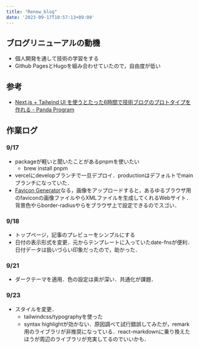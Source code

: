 ```yaml
---
title: "Renew_blog"
date: '2023-09-17T10:57:13+09:00'
---
```

## ブログリニューアルの動機
- 個人開発を通して技術の学習をする
- Github PagesとHugoを組み合わせていたので，自由度が低い
## 参考
- [Next.js + Tailwind UI を使うとたった6時間で技術ブログのプロトタイプを作れる - Panda Program](https://panda-program.com/posts/from-gatsby-to-nextjs)

## 作業ログ
### 9/17
- packageが軽いと聞いたことがあるpnpmを使いたい
  - brew install pnpm
- vercelにdevelopブランチで一旦デプロイ．productionはデフォルトでmainブランチになっていた．
- [Favicon Generator](https://realfavicongenerator.net/)なる，画像をアップロードすると，あるゆるブラウザ用のfaviconの画像ファイルやらXMLファイルを生成してくれるWebサイト．背景色やらborder-radiusやらをブラウザ上で設定できるのでスゴい．
### 9/18
- トップページ，記事のプレビューをシンプルにする
- 日付の表示形式を変更．元からテンプレートに入っていたdate-fnsが便利．日付データは扱いづらい印象だったので，助かった．

### 9/21
- ダークテーマを適用．色の設定は奥が深い．共通化が課題．

### 9/23
- スタイルを変更．
  - tailwindcss/typographyを使った
  - syntax highlightが効かない．原因調べて試行錯誤してみたが，remark用のライブラリが非推奨になっている．react-markdownに乗り換えたほうが周辺のライブラリが充実してるのでいいかも．